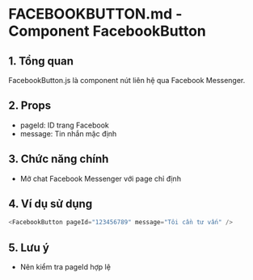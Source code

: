 # FACEBOOKBUTTON.md - Component FacebookButton

## 1. Tổng quan
FacebookButton.js là component nút liên hệ qua Facebook Messenger.

## 2. Props
- pageId: ID trang Facebook
- message: Tin nhắn mặc định

## 3. Chức năng chính
- Mở chat Facebook Messenger với page chỉ định

## 4. Ví dụ sử dụng
```js
<FacebookButton pageId="123456789" message="Tôi cần tư vấn" />
```

## 5. Lưu ý
- Nên kiểm tra pageId hợp lệ
